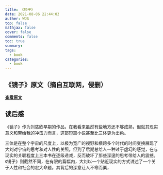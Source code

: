 ```yaml
---
title: 《镜子》
date: 2021-08-06 22:44:03
auther: WJS
top: false
mathjax: false
cover: false
comments: false
toc: true
summary:
tags:
  - book
categories:
  - book
---
```


## 《镜子》原文（摘自互联网，侵删）

[**查看原文**](https://flowus.cn/wjsoj/share/4addb89e-6e70-4e64-a8a8-1dc2591db566)

## 读后感

《镜子》作为刘慈欣早期的作品，在我看来虽然有些地方还不够成熟，但就其现实意义和带给我的冲击力而言，这部短篇小说甚至比三体更为出色。

三体是在整个宇宙的尺度上，以极为宽广的视野和横跨多个时代的时间变换展现了大刘对宇宙的思考和对人性的关照，但到了后期总给人一种过于虚幻的感觉，在与现实的关联程度上三本书在逐级递减，反而破坏了那些深邃的思考带给人的震撼。《镜子》则截然不同，在有限的篇幅内，大刘以一个贴近现实的方式讲述了一个关于人性和社会的宏大命题，其背后的深意让人不寒而栗，
